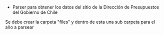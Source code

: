 * Parser para obtener los datos del sitio de la Dirección de Presupuestos del Gobierno de Chile

Se debe crear la carpeta "files" y dentro de esta una sub carpeta para el año a parsear